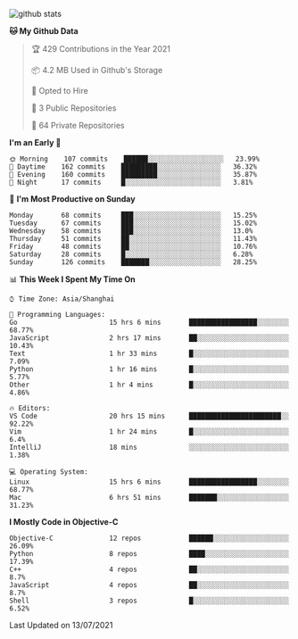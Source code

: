 
![github stats](https://github-readme-stats.vercel.app/api?username=ChesterYue&show_icons=true&count_private=true)

<!-- ![wakatime](https://github-readme-stats.vercel.app/api/wakatime?username=ChesterYue&layout=compact) -->

<!-- ![wakatime](https://github-readme-stats.vercel.app/api/top-langs/?username=ChesterYue&layout=compact) -->

<!--START_SECTION:waka-->
**🐱 My Github Data** 

> 🏆 429 Contributions in the Year 2021
 > 
> 📦 4.2 MB Used in Github's Storage 
 > 
> 💼 Opted to Hire
 > 
> 📜 3 Public Repositories 
 > 
> 🔑 64 Private Repositories  
 > 
**I'm an Early 🐤** 

```text
🌞 Morning    107 commits    ██████░░░░░░░░░░░░░░░░░░░   23.99% 
🌆 Daytime    162 commits    █████████░░░░░░░░░░░░░░░░   36.32% 
🌃 Evening    160 commits    █████████░░░░░░░░░░░░░░░░   35.87% 
🌙 Night      17 commits     █░░░░░░░░░░░░░░░░░░░░░░░░   3.81%

```
📅 **I'm Most Productive on Sunday** 

```text
Monday       68 commits     ███░░░░░░░░░░░░░░░░░░░░░░   15.25% 
Tuesday      67 commits     ███░░░░░░░░░░░░░░░░░░░░░░   15.02% 
Wednesday    58 commits     ███░░░░░░░░░░░░░░░░░░░░░░   13.0% 
Thursday     51 commits     ██░░░░░░░░░░░░░░░░░░░░░░░   11.43% 
Friday       48 commits     ██░░░░░░░░░░░░░░░░░░░░░░░   10.76% 
Saturday     28 commits     █░░░░░░░░░░░░░░░░░░░░░░░░   6.28% 
Sunday       126 commits    ███████░░░░░░░░░░░░░░░░░░   28.25%

```


📊 **This Week I Spent My Time On** 

```text
⌚︎ Time Zone: Asia/Shanghai

💬 Programming Languages: 
Go                       15 hrs 6 mins       █████████████████░░░░░░░░   68.77% 
JavaScript               2 hrs 17 mins       ██░░░░░░░░░░░░░░░░░░░░░░░   10.43% 
Text                     1 hr 33 mins        █░░░░░░░░░░░░░░░░░░░░░░░░   7.09% 
Python                   1 hr 16 mins        █░░░░░░░░░░░░░░░░░░░░░░░░   5.77% 
Other                    1 hr 4 mins         █░░░░░░░░░░░░░░░░░░░░░░░░   4.86%

🔥 Editors: 
VS Code                  20 hrs 15 mins      ███████████████████████░░   92.22% 
Vim                      1 hr 24 mins        █░░░░░░░░░░░░░░░░░░░░░░░░   6.4% 
IntelliJ                 18 mins             ░░░░░░░░░░░░░░░░░░░░░░░░░   1.38%

💻 Operating System: 
Linux                    15 hrs 6 mins       █████████████████░░░░░░░░   68.77% 
Mac                      6 hrs 51 mins       ███████░░░░░░░░░░░░░░░░░░   31.23%

```

**I Mostly Code in Objective-C** 

```text
Objective-C              12 repos            ██████░░░░░░░░░░░░░░░░░░░   26.09% 
Python                   8 repos             ████░░░░░░░░░░░░░░░░░░░░░   17.39% 
C++                      4 repos             ██░░░░░░░░░░░░░░░░░░░░░░░   8.7% 
JavaScript               4 repos             ██░░░░░░░░░░░░░░░░░░░░░░░   8.7% 
Shell                    3 repos             █░░░░░░░░░░░░░░░░░░░░░░░░   6.52%

```



 Last Updated on 13/07/2021
<!--END_SECTION:waka-->